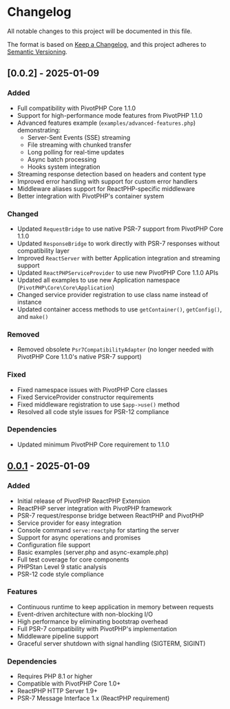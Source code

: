 # Changelog

All notable changes to this project will be documented in this file.

The format is based on [Keep a Changelog](https://keepachangelog.com/en/1.0.0/),
and this project adheres to [Semantic Versioning](https://semver.org/spec/v2.0.0.html).

## [0.0.2] - 2025-01-09

### Added
- Full compatibility with PivotPHP Core 1.1.0
- Support for high-performance mode features from PivotPHP 1.1.0
- Advanced features example (`examples/advanced-features.php`) demonstrating:
  - Server-Sent Events (SSE) streaming
  - File streaming with chunked transfer
  - Long polling for real-time updates
  - Async batch processing
  - Hooks system integration
- Streaming response detection based on headers and content type
- Improved error handling with support for custom error handlers
- Middleware aliases support for ReactPHP-specific middleware
- Better integration with PivotPHP's container system

### Changed
- Updated `RequestBridge` to use native PSR-7 support from PivotPHP Core 1.1.0
- Updated `ResponseBridge` to work directly with PSR-7 responses without compatibility layer
- Improved `ReactServer` with better Application integration and streaming support
- Updated `ReactPHPServiceProvider` to use new PivotPHP Core 1.1.0 APIs
- Updated all examples to use new Application namespace (`PivotPHP\Core\Core\Application`)
- Changed service provider registration to use class name instead of instance
- Updated container access methods to use `getContainer()`, `getConfig()`, and `make()`

### Removed
- Removed obsolete `Psr7CompatibilityAdapter` (no longer needed with PivotPHP Core 1.1.0's native PSR-7 support)

### Fixed
- Fixed namespace issues with PivotPHP Core classes
- Fixed ServiceProvider constructor requirements
- Fixed middleware registration to use `$app->use()` method
- Resolved all code style issues for PSR-12 compliance

### Dependencies
- Updated minimum PivotPHP Core requirement to 1.1.0

## [0.0.1] - 2025-01-09

### Added
- Initial release of PivotPHP ReactPHP Extension
- ReactPHP server integration with PivotPHP framework
- PSR-7 request/response bridge between ReactPHP and PivotPHP
- Service provider for easy integration
- Console command `serve:reactphp` for starting the server
- Support for async operations and promises
- Configuration file support
- Basic examples (server.php and async-example.php)
- Full test coverage for core components
- PHPStan Level 9 static analysis
- PSR-12 code style compliance

### Features
- Continuous runtime to keep application in memory between requests
- Event-driven architecture with non-blocking I/O
- High performance by eliminating bootstrap overhead
- Full PSR-7 compatibility with PivotPHP's implementation
- Middleware pipeline support
- Graceful server shutdown with signal handling (SIGTERM, SIGINT)

### Dependencies
- Requires PHP 8.1 or higher
- Compatible with PivotPHP Core 1.0+
- ReactPHP HTTP Server 1.9+
- PSR-7 Message Interface 1.x (ReactPHP requirement)

[0.0.1]: https://github.com/PivotPHP/pivotphp-reactphp/releases/tag/v0.0.1